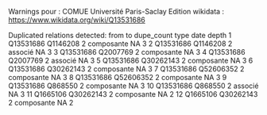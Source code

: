 Warnings pour : COMUE Université Paris-Saclay
Edition wikidata : https://www.wikidata.org/wiki/Q13531686 

Duplicated relations detected:
        from        to dupe_count       type date depth
1  Q13531686  Q1146208          2 composante   NA     3
2  Q13531686  Q1146208          2    associé   NA     3
3  Q13531686  Q2007769          2 composante   NA     3
4  Q13531686  Q2007769          2    associé   NA     3
5  Q13531686 Q30262143          2 composante   NA     3
6  Q13531686 Q30262143          2 composante   NA     3
7  Q13531686 Q52606352          2 composante   NA     3
8  Q13531686 Q52606352          2 composante   NA     3
9  Q13531686   Q868550          2 composante   NA     3
10 Q13531686   Q868550          2    associé   NA     3
11  Q1665106 Q30262143          2 composante   NA     2
12  Q1665106 Q30262143          2 composante   NA     2 

